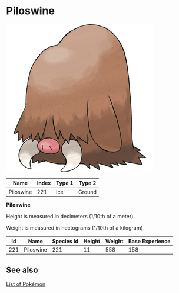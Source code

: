 # Piloswine


![Piloswine](images/221.png)

| **Name** | **Index** | **Type 1** | **Type 2** |
|----|----|----|----|
| Piloswine | 221 | Ice | Ground  |

**Piloswine** 


Height is measured in decimeters (1/10th of a meter)

Weight is measured in hectograms (1/10th of a kilogram)

| **Id** | **Name** | **Species Id** | **Height** | **Weight** | **Base Experience** |
|--------|----------|----------------|------------|------------|---------------------|
| 221 | Piloswine | 221 | 11 | 558 | 158 |


## See also

[List of Pokémon](../pokemon.md)
